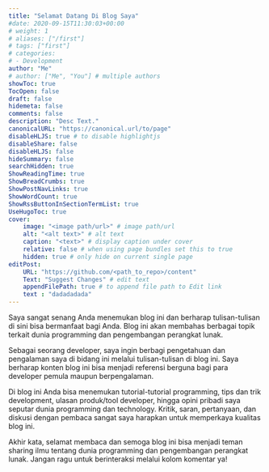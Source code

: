```yaml
---
title: "Selamat Datang Di Blog Saya"
#date: 2020-09-15T11:30:03+00:00
# weight: 1
# aliases: ["/first"]
# tags: ["first"]
# categories:
# - Development
author: "Me"
# author: ["Me", "You"] # multiple authors
showToc: true
TocOpen: false
draft: false
hidemeta: false
comments: false
description: "Desc Text."
canonicalURL: "https://canonical.url/to/page"
disableHLJS: true # to disable highlightjs
disableShare: false
disableHLJS: false
hideSummary: false
searchHidden: true
ShowReadingTime: true
ShowBreadCrumbs: true
ShowPostNavLinks: true
ShowWordCount: true
ShowRssButtonInSectionTermList: true
UseHugoToc: true
cover:
    image: "<image path/url>" # image path/url
    alt: "<alt text>" # alt text
    caption: "<text>" # display caption under cover
    relative: false # when using page bundles set this to true
    hidden: true # only hide on current single page
editPost:
    URL: "https://github.com/<path_to_repo>/content"
    Text: "Suggest Changes" # edit text
    appendFilePath: true # to append file path to Edit link
    text : "dadadadada"
---
```

Saya sangat senang Anda menemukan blog ini dan berharap tulisan-tulisan di sini bisa bermanfaat bagi Anda. Blog ini akan membahas berbagai topik terkait dunia programming dan pengembangan perangkat lunak.

Sebagai seorang developer, saya ingin berbagi pengetahuan dan pengalaman saya di bidang ini melalui tulisan-tulisan di blog ini. Saya berharap konten blog ini bisa menjadi referensi berguna bagi para developer pemula maupun berpengalaman.

Di blog ini Anda bisa menemukan tutorial-tutorial programming, tips dan trik development, ulasan produk/tool developer, hingga opini pribadi saya seputar dunia programming dan technology. Kritik, saran, pertanyaan, dan diskusi dengan pembaca sangat saya harapkan untuk memperkaya kualitas blog ini.

Akhir kata, selamat membaca dan semoga blog ini bisa menjadi teman sharing ilmu tentang dunia programming dan pengembangan perangkat lunak. Jangan ragu untuk berinteraksi melalui kolom komentar ya!